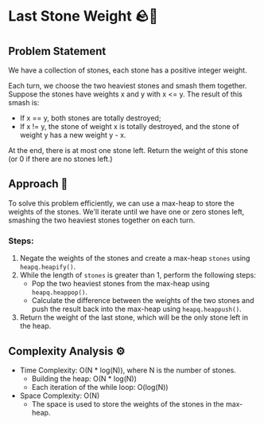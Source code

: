 # Last Stone Weight 🪨💪

## Problem Statement

We have a collection of stones, each stone has a positive integer weight.

Each turn, we choose the two heaviest stones and smash them together. Suppose the stones have weights x and y with x <= y. The result of this smash is:

- If x == y, both stones are totally destroyed;
- If x != y, the stone of weight x is totally destroyed, and the stone of weight y has a new weight y - x.

At the end, there is at most one stone left. Return the weight of this stone (or 0 if there are no stones left.)

## Approach 🚀

To solve this problem efficiently, we can use a max-heap to store the weights of the stones. We'll iterate until we have one or zero stones left, smashing the two heaviest stones together on each turn.

### Steps:
1. Negate the weights of the stones and create a max-heap `stones` using `heapq.heapify()`.
2. While the length of `stones` is greater than 1, perform the following steps:
   - Pop the two heaviest stones from the max-heap using `heapq.heappop()`.
   - Calculate the difference between the weights of the two stones and push the result back into the max-heap using `heapq.heappush()`.
3. Return the weight of the last stone, which will be the only stone left in the heap.

## Complexity Analysis ⚙️

- Time Complexity: O(N * log(N)), where N is the number of stones.
  - Building the heap: O(N * log(N))
  - Each iteration of the while loop: O(log(N))
- Space Complexity: O(N)
  - The space is used to store the weights of the stones in the max-heap.

